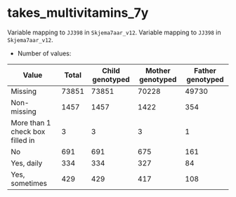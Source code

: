 # takes_multivitamins_7y
Variable mapping to `JJ398` in `Skjema7aar_v12`.
Variable mapping to `JJ398` in `Skjema7aar_v12`.
- Number of values:

| Value | Total | Child genotyped | Mother genotyped | Father genotyped |
| ----- | ----- | --------------- | ---------------- | ---------------- |
| Missing | 73851 | 73851 | 70228 | 49730 |
| Non-missing | 1457 | 1457 | 1422 | 354 |
| More than 1 check box filled in | 3 | 3 | 3 |1 |
| No | 691 | 691 | 675 |161 |
| Yes, daily | 334 | 334 | 327 |84 |
| Yes, sometimes | 429 | 429 | 417 |108 |



